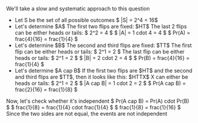 We'll take a slow and systematic approach to this question
<ul>
<li> Let S be the set of all possible outcomes 
$ |S| = 2^4 = 16$
	<li> Let's determine $A$ 
The first two flips are fixed: $HT$ 
The last 2 flips can be either heads or tails: $ 2^2 = 4 $ 
$ |A| = 1 cdot 4 = 4 $ 
$ Pr(A) = frac{4}{16} = frac{1}{4} $
	<li> Let's determine $B$ 
The second and third flips are fixed: $TT$ 
The first flip can be either heads or tails: $ 2^1 = 2 $ 
The last flip can be either heads or tails: $ 2^1 = 2 $ 
$ |B| = 2 cdot 2 = 4 $ 
$ Pr(B) = frac{4}{16} = frac{1}{4} $
	<li> Let's determine $A cap B$ 
If the first two flips are $HT$ and the second and third flips are $TT$, then it looks like this: $HTTX$ 
X can either be heads or tails: $ 2^1 = 2 $ 
$ |A cap B| = 1 cdot 2 = 2 $ 
$ Pr(A cap B) = frac{2}{16} = frac{1}{8} $
</ul>
Now, let's check whether it's independent 
$ Pr(A cap B) = Pr(A) cdot Pr(B) $ 
$ frac{1}{8} = frac{1}{4} cdot frac{1}{4} $ 
$ frac{1}{8} = frac{1}{16} $ 
Since the two sides are not equal, the events are not independent
